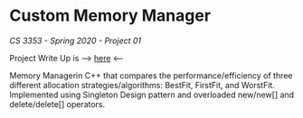 # Custom Memory Manager

*CS 3353 - Spring 2020 - Project 01*

Project Write Up is --> [here](https://github.com/smu-cs-3353/project_docs/blob/master/proj01.md) <-- 

Memory Managerin C++ that compares the performance/efficiency of three different allocation strategies/algorithms: BestFit, FirstFit, and WorstFit. Implemented using Singleton Design pattern and overloaded new/new[] and delete/delete[] operators.
